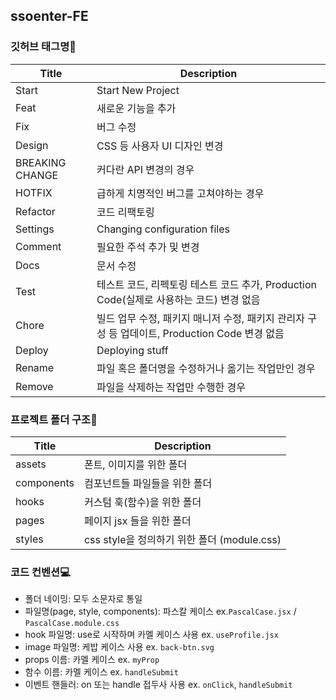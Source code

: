 ## ssoenter-FE

### 깃허브 태그명💫

| Title           | Description                                                                                   |
| --------------- | --------------------------------------------------------------------------------------------- |
| Start           | Start New Project                                                                             |
| Feat            | 새로운 기능을 추가                                                                            |
| Fix             | 버그 수정                                                                                     |
| Design          | CSS 등 사용자 UI 디자인 변경                                                                  |
| BREAKING CHANGE | 커다란 API 변경의 경우                                                                        |
| HOTFIX          | 급하게 치명적인 버그를 고쳐야하는 경우                                                        |
| Refactor        | 코드 리팩토링                                                                                 |
| Settings        | Changing configuration files                                                                  |
| Comment         | 필요한 주석 추가 및 변경                                                                      |
| Docs            | 문서 수정                                                                                     |
| Test            | 테스트 코드, 리펙토링 테스트 코드 추가, Production Code(실제로 사용하는 코드) 변경 없음       |
| Chore           | 빌드 업무 수정, 패키지 매니저 수정, 패키지 관리자 구성 등 업데이트, Production Code 변경 없음 |
| Deploy          | Deploying stuff                                                                               |
| Rename          | 파일 혹은 폴더명을 수정하거나 옮기는 작업만인 경우                                            |
| Remove          | 파일을 삭제하는 작업만 수행한 경우                                                            |

### 프로젝트 폴더 구조:file_folder:

| Title      | Description                                 |
| ---------- | ------------------------------------------- |
| assets     | 폰트, 이미지를 위한 폴더                    |
| components | 컴포넌트들 파일들을 위한 폴더               |
| hooks      | 커스텀 훅(함수)을 위한 폴더                 |
| pages      | 페이지 jsx 들을 위한 폴더                   |
| styles     | css style을 정의하기 위한 폴더 (module.css) |

### 코드 컨벤션💻
- 폴더 네이밍: 모두 소문자로 통일
- 파일명(page, style, components): 파스칼 케이스 ex.`PascalCase.jsx` / `PascalCase.module.css`
- hook 파일명: use로 시작하며 카멜 케이스 사용 ex. `useProfile.jsx`
- image 파일명: 케밥 케이스 사용 ex. `back-btn.svg`
- props 이름: 카멜 케이스 ex. `myProp`
- 함수 이름: 카멜 케이스 ex. `handleSubmit`
- 이벤트 핸들러: on 또는 handle 접두사 사용 ex. `onClick`, `handleSubmit`

